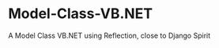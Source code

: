 Model-Class-VB.NET
==================

A Model Class VB.NET using Reflection, close to Django Spirit 
